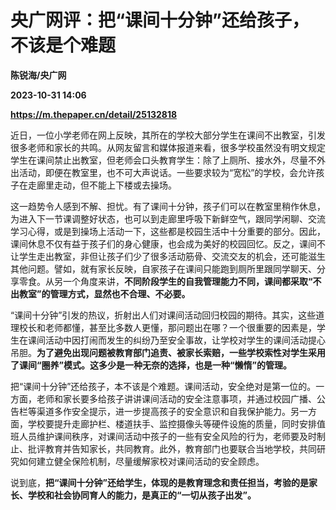 # 央广网评：把“课间十分钟”还给孩子，不该是个难题
**陈锐海/央广网**

**2023-10-31 14:06**

**https://m.thepaper.cn/detail/25132818**

近日，一位小学老师在网上反映，其所在的学校大部分学生在课间不出教室，引发很多老师和家长的共鸣。从网友留言和媒体报道来看，很多学校虽然没有明文规定学生在课间禁止出教室，但老师会口头教育学生：除了上厕所、接水外，尽量不外出活动，即便在教室里，也不可大声说话。一些要求较为“宽松”的学校，会允许孩子在走廊里走动，但不能上下楼或去操场。

这一趋势令人感到不解、担忧。有了课间十分钟，孩子们可以在教室里稍作休息，为进入下一节课调整好状态，也可以到走廊里呼吸下新鲜空气，跟同学闲聊、交流学习心得，或是到操场上活动一下，这些都是校园生活中十分重要的部分。因此，课间休息不仅有益于孩子们的身心健康，也会成为美好的校园回忆。反之，课间不让学生走出教室，非但让孩子们少了很多活动筋骨、交流交友的机会，还可能滋生其他问题。譬如，就有家长反映，自家孩子在课间只能跑到厕所里跟同学聊天、分享零食。从另一个角度来讲，**不同阶段学生的自我管理能力不同，课间都采取“不出教室”的管理方式，显然也不合理、不必要。**

“课间十分钟”引发的热议，折射出人们对课间活动回归校园的期待。其实，这些道理校长和老师都懂，甚至比多数人更懂，那问题出在哪？一个很重要的因素是，学生在课间活动中因打闹而发生的纠纷乃至安全事故，让学校对学生的课间活动提心吊胆。**为了避免出现问题被教育部门追责、被家长索赔，一些学校索性对学生采用了课间“圈养”模式。这多少是一种无奈的选择，也是一种“懒惰”的管理。**

把“课间十分钟”还给孩子，本不该是个难题。课间活动，安全绝对是第一位的。一方面，老师和家长要多给孩子讲讲课间活动的安全注意事项，并通过校园广播、公告栏等渠道多作安全提示，进一步提高孩子的安全意识和自我保护能力。另一方面，学校要提升走廊护栏、楼道扶手、监控摄像头等硬件设施的质量，同时安排值班人员维护课间秩序，对课间活动中孩子的一些有安全风险的行为，老师要及时制止、批评教育并告知家长，共同教育。此外，教育部门也要联合当地学校，共同研究如何建立健全保险机制，尽量缓解家校对课间活动的安全顾虑。

说到底，**把“课间十分钟”还给学生，体现的是教育理念和责任担当，考验的是家长、学校和社会协同育人的能力，是真正的“一切从孩子出发”。**